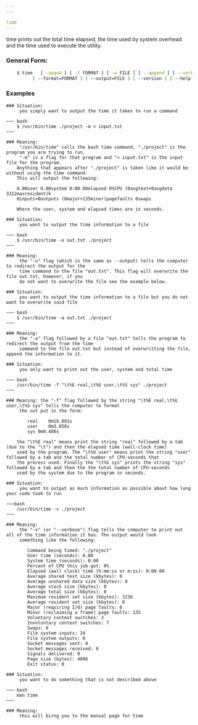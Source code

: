 ```yaml
---
---

time
---
```


time prints out the total time elapsed, the time used by system overhead and the time used to execute the utility.
	
### General Form:

~~~ bash	
	$ time   [ -apqvV ] [ -f FORMAT ] [ -o FILE ] [ --append ] [ --verbose ] [ --quiet ] [ --portability ]
          [ --format=FORMAT ] [ --output=FILE ] [ --version ] [ --help ] COMMAND [ ARGS ]
~~~

### Examples

<!--more-->
	### Situation:
		 you simply want to output the time it takes to run a command
	
	~~~ bash
		$ /usr/bin/time ./project -m < input.txt
	~~~
	
	### Meaning:
		 "/usr/bin/time" calls the bash time command, "./project" is the program you are trying to run,
		 "-m" is a flag for that program and "< input.txt" is the input file for the program.
		Anything that appears after "./project" is taken like it would be without using the time command.
		This will output the following:

		0.00user 0.00system 0:00.00elapsed 0%CPU (0avgtext+0avgdata 3312maxresident)k
		0inputs+0outputs (0major+135minor)pagefaults 0swaps

		Where the user, system and elapsed times are in seconds.

	### Situation:
		 you want to output the time information to a file

	~~~ bash
		$ /usr/bin/time -o out.txt ./project
	~~~

	### Meaning:
		 the "-o" flag (which is the same as --output) tells the computer to redirect the output for the
		 time command to the file "out.txt". This flag will overwrite the file out.txt, however, if you
		 do not want to overwrite the file see the example below.

	### Situation:
		 you want to output the time information to a file but you do not want to overwrite said file

	~~~ bash
		$ /usr/bin/time -a out.txt ./project
	~~~
	
	### Meaning:
		 the "-a" flag followed by a file "out.txt" tells the program to redirect the output from the time
		 command to the file out.txt but instead of overwritting the file, append the information to it.

	### Situation:
		 you only want to print out the user, system and total time

	~~~ bash
		/usr/bin/time -f "\t%E real,\t%U user,\t%S sys" ./project
	~~~

	### Meaning: the "-f" flag followed by the string "\t%E real,\t%U user,\t%S sys" tells the computer to format
		 the out put in the form:
 
			real	0m10.081s
			user	0m3.858s
			sys	0m0.408s

		the "\t%E real" means print the string "real" followed by a tab (due to the "\t") and then the elapsed time (wall-clock time)
		used by the program. The "\t%U user" means print the string "user" followed by a tab and the total number of CPU-seconds that
		the process used. Finally the "\t%S sys" prints the string "sys" followed by a tab and then the the total number of CPU-seconds
		used by the system due to the program in seconds.

	### Situation:
		 you want to output as much information as possible about how long your code took to run

	~~~bash
		/usr/bin/time -v ./project
	~~~
	
	### Meaning:
		 the "-v" (or "--verbose") flag tells the computer to print out all of the time information it has. The output would look
		 something like the following:

			Command being timed: "./project"
			User time (seconds): 0.00
			System time (seconds): 0.00
			Percent of CPU this job got: 0%
			Elapsed (wall clock) time (h:mm:ss or m:ss): 0:00.00
			Average shared text size (kbytes): 0
			Average unshared data size (kbytes): 0
			Average stack size (kbytes): 0
			Average total size (kbytes): 0
			Maximum resident set size (kbytes): 3236
			Average resident set size (kbytes): 0
			Major (requiring I/O) page faults: 0
			Minor (reclaiming a frame) page faults: 135
			Voluntary context switches: 2
			Involuntary context switches: 7
			Swaps: 0
			File system inputs: 24
			File system outputs: 0
			Socket messages sent: 0
			Socket messages received: 0
			Signals delivered: 0
			Page size (bytes): 4096
			Exit status: 0
 		
	### Situation:
		 you want to do something that is not described above

	~~~ bash
		man time
	~~~
	
	### Meaning:
		 this will birng you to the manual page for time

